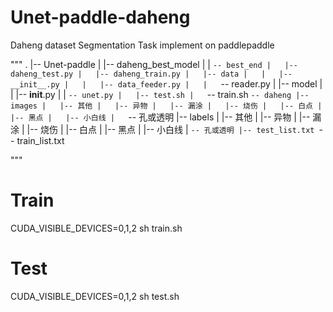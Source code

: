 # Unet-paddle-daheng
Daheng dataset Segmentation  Task implement on paddlepaddle

"""
.
|-- Unet-paddle
|   |-- daheng_best_model
|   |   `-- best_end
|   |-- daheng_test.py
|   |-- daheng_train.py
|   |-- data
|   |   |-- __init__.py
|   |   |-- data_feeder.py
|   |   `-- reader.py
|   |-- model
|   |   |-- __init__.py
|   |   `-- unet.py
|   |-- test.sh
|   `-- train.sh
`-- daheng
    |-- images
    |   |-- 其他
    |   |-- 异物
    |   |-- 漏涂
    |   |-- 烧伤
    |   |-- 白点
    |   |-- 黑点
    |   |-- 小白线
    |   `-- 孔或透明
    |-- labels
    |   |-- 其他
    |   |-- 异物
    |   |-- 漏涂
    |   |-- 烧伤
    |   |-- 白点
    |   |-- 黑点
    |   |-- 小白线
    |   `-- 孔或透明
    |-- test_list.txt
    `-- train_list.txt

"""

# Train
CUDA_VISIBLE_DEVICES=0,1,2 sh train.sh

# Test
CUDA_VISIBLE_DEVICES=0,1,2 sh test.sh
